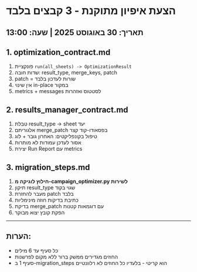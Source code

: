 # הצעת איפיון מתוקנת - 3 קבצים בלבד
## תאריך: 30 באוגוסט 2025 | שעה: 13:00

## 1. **optimization_contract.md**
1. פונקציית `run(all_sheets) -> OptimizationResult`
2. שדות חובה: result_type, merge_keys, patch
3. patch = שורות לעדכון בלבד
4. אין שינוי in-place במקור
5. metrics + messages לסטטוס ואזהרות

## 2. **results_manager_contract.md**
1. טבלת result_type → sheet יעד
2. אלגוריתם merge_patch בפסאודו-קוד קצר
3. טיפול בקונפליקטים: האחרון גובר + לוג
4. אסור לעדכן עמודות לא מותרות
5. יצירת Run Report עם metrics

## 3. **migration_steps.md**
1. **חילוץ לוגיקה מ-campaign_optimizer.py לשירות**
2. תיקון result_type שגוי בקוד
3. מעבר להחזרת patch בלבד
4. כתיבת בדיקות חוזה מינימליות
5. בדיקת merge_patch עם דוגמאות קטנות
6. הפקת קובץ יצוא מבוקר

---

## הערות:
- כל סעיף עד 6 מילים
- החוזים מגדירים ממשק ברור ללא מקום לפרשנות
- סעיף 1 ב-migration_steps הוא קריטי - בלעדיו כל החוזים לא רלוונטיים